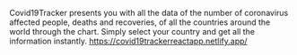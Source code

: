 Covid19Tracker presents you with all the data of the number of coronavirus affected people, deaths and recoveries, of all the countries around the world through the chart. Simply select your country and get all the information instantly. 
https://covid19trackerreactapp.netlify.app/
